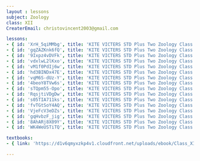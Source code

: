 ```yaml
--- 
layout : lessons 
subject: Zoology
class: XII
CreaterEmail: christovincent2003@gmail.com

lessons:
- { id: 'XrH_5qiMMbg', title: 'KITE VICTERS STD Plus Two Zoology Class 01 (First Bell-ഫസ്റ്റ് ബെല്‍)' }
- { id: 'gqZAZKnk6fQ', title: 'KITE VICTERS STD Plus Two Zoology Class 02 (First Bell-ഫസ്റ്റ് ബെല്‍)' }
- { id: '9Ixpz4vDVFk', title: 'KITE VICTERS STD Plus Two Zoology Class 03 (First Bell-ഫസ്റ്റ് ബെല്‍)' }
- { id: 'vdxlwL2lKxo', title: 'KITE VICTERS STD Plus Two Zoology Class 04 (First Bell-ഫസ്റ്റ് ബെല്‍)' }
- { id: 'vM1f0PdIj6w', title: 'KITE VICTERS STD Plus Two Zoology Class 05 (First Bell-ഫസ്റ്റ് ബെല്‍)' }
- { id: 'hd3BINDx47E', title: 'KITE VICTERS STD Plus Two Zoology Class 06 (First Bell-ഫസ്റ്റ് ബെല്‍)' }
- { id: 'vqM6S-dUz-Y', title: 'KITE VICTERS STD Plus Two Zoology Class 07 (First Bell-ഫസ്റ്റ് ബെല്‍)' }
- { id: '4beoY8TVw6s', title: 'KITE VICTERS STD Plus Two Zoology Class 08 (First Bell-ഫസ്റ്റ് ബെല്‍)' }
- { id: 'sTQpm55-Opo', title: 'KITE VICTERS STD Plus Two Zoology Class 09 (First Bell-ഫസ്റ്റ് ബെല്‍)' }
- { id: 'RqsjtiVDgDw', title: 'KITE VICTERS STD Plus Two Zoology Class 10 (First Bell-ഫസ്റ്റ് ബെല്‍)' }
- { id: 's05TIA711ks', title: 'KITE VICTERS STD Plus Two Zoology Class 11 (First Bell-ഫസ്റ്റ് ബെല്‍)' }
- { id: 'fvTGtSoY4AQ', title: 'KITE VICTERS STD Plus Two Zoology Class 12 (First Bell-ഫസ്റ്റ് ബെല്‍)' }
- { id: 'VjeFcV3eDZs', title: 'KITE VICTERS STD Plus Two Zoology Class 13 (First Bell-ഫസ്റ്റ് ബെല്‍)' }
- { id: 'gqHvbzF_jig', title: 'KITE VICTERS STD Plus Two Zoology Class 14 (First Bell-ഫസ്റ്റ് ബെല്‍)' }
- { id: '8AhARj8X09Y', title: 'KITE VICTERS STD Plus Two Zoology Class 15 (First Bell-ഫസ്റ്റ് ബെല്‍)' }
- { id: 'WK4WeUSTiTQ', title: 'KITE VICTERS STD Plus Two Zoology Class 16 (First Bell-ഫസ്റ്റ് ബെല്‍)' }

textbooks:
- { link: 'https://d1v6qmyxzkp4v1.cloudfront.net/uploads/ebook/Class_XII/Biology/Biology.pdf', title: 'Zoology' , medium: 'English' }

---
```

